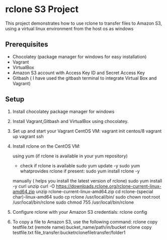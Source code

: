 # rclone S3 Project
This project demonstrates how to use rclone to transfer files to Amazon S3, using a virtual linux environment from the host os as windows

## Prerequisites

- Chocolatey (package manager for windows for easy installation)
- Vagrant
- VirtualBox
- Amazon S3 account with Access Key ID and Secret Access Key
- Gitbash ( I have used the gitbash terminal to integrate Virtual Box and Vagrant)
## Setup

1. Install chocolatey package manager for windows
2. Install Vagrant,Gitbash and VirtualBox using chocolatey.
3. Set up and start your Vagrant CentOS VM:
   vagrant init centos/8
   vagrant up
   vagrant ssh
4. Install rclone on the CentOS VM:
   
   using yum (if rclone is available in your yum repository)
   - check if rclone is available
     sudo yum update -y
     sudo yum whatprovides rclone
     if present: sudo yum install rclone -y
  
   manually ( helps you install the latest version of rclone)
   sudo yum install -y curl unzip
   curl -O https://downloads.rclone.org/rclone-current-linux-amd64.zip
   unzip rclone-current-linux-amd64.zip
   cd rclone-(special char)-linux-amd64
   sudo cp rclone /usr/local/bin/
   sudo chown root:root /usr/local/bin/rclone
   sudo chmod 755 /usr/local/bin/rclone
5. Configure rclone with your Amazon S3 credentials:
   rclone config
6. To copy a file to Amazon S3, use the following command:
   rclone copy testfile.txt (remote name):bucket_name/path/in/bucket
   rclone copy testfile.txt file_transfer:bucketrclonefiletransfer/folder1


